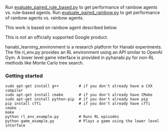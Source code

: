 Run [evaluate_paired_rule_based.py](Experiments/Evaluation/run_from_checkpoint_rule_based.sh) to get performance of rainbow agents vs. rule-based agents.
Run [evaluate_paired_rainbow.py](Experiments/Evaluation/run_from_checkpoint_rule_based.sh) to get performance of rainbow agents vs. rainbow agents.

This work is based on rainbow agent described below. 

This is not an officially supported Google product.

hanabi\_learning\_environment is a research platform for Hanabi experiments. The file rl\_env.py provides an RL environment using an API similar to OpenAI Gym. A lower level game interface is provided in pyhanabi.py for non-RL methods like Monte Carlo tree search.

### Getting started
```
sudo apt-get install g++         # if you don't already have a CXX compiler
sudo apt-get install cmake       # if you don't already have CMake
sudo apt-get install python-pip  # if you don't already have pip
pip install cffi                 # if you don't already have cffi
cmake .
make
python rl_env_example.py         # Runs RL episodes
python game_example.py           # Plays a game using the lower level interface
```
